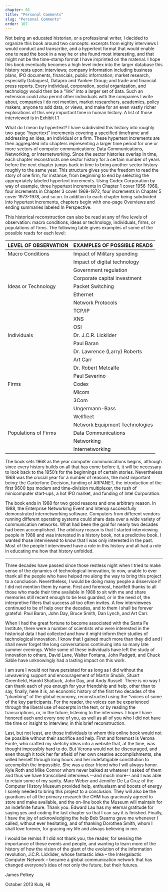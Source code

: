 ```yaml
---
chapter: 01
title: "Personal Comments"
slug: "Personal Comments"
order: 107
---
```


Not being an educated historian, or a professional writer, I decided to organize this book around two concepts: excerpts from eighty interviews I would conduct and transcribe, and a hypertext format that would enable one to read the book in a way he or she found most interesting, and that might not be the time-stamp format I have imprinted on the material. I hope this book eventually becomes a high level index into the larger database this history rests upon: interviews; company information including business plans, IPO documents, financials, public information; market research, especially Dataquest, Datapro and Yankee Group; and trade and financial press reports. Every individual, corporation, social organization, and technology would then be a “link” into a larger set of data. Such an extension could also permit other individuals with the companies I write about, companies I do not mention, market researchers, academics, policy makers, anyone to add data, or views, and make for an even vastly richer explorations of this very important time in human history. A list of those interviewed is in Exhibit I.1

What do I mean by hypertext? I have subdivided this history into roughly two-page “hypertext” increments covering a specified timeframe and addressing an idea, an individual or a firm. These hypertext increments are then aggregated into chapters representing a larger time period for one or more sectors of computer communications: Data Communications, Networking, or Internetworking. Since the sector histories overlap in time, each chapter reconstructs one sector history for a certain number of years before the next chapter jumps back in time to bring another sector history roughly to the same year. This structure gives you the freedom to read the story of one firm, for instance, from beginning to end by selecting the appropriately labeled hypertext increments. Using Codex Corporation by way of example, three hypertext increments in Chapter 1 cover 1956-1968, four increments in Chapter 3 cover 1969-1972, four increments in Chapter 5 cover 1973-1978, and so on. In addition to each chapter being subdivided into hypertext increments, chapters begin with one-page Overviews and ending summaries labeled In Perspective.

This historical reconstruction can also be read at any of five levels of observation: macro conditions, ideas or technology, individuals, firms, or populations of firms. The following table gives examples of some of the possible reads for each level:

|LEVEL OF OBSERVATION|EXAMPLES OF POSSIBLE READS|
|:---|:---|
|Macro Conditions|Impact of Military spending
|              |Impact of digital technology
|              |Government regulation
|              |Corporate capital investment|
|Ideas or Technology|Packet Switching
|              |Ethernet
|              |Network Protocols
|              |TCP/IP 
|              |XNS
|              |OSI|
|Individuals|Dr. J.C.R. Licklider
|              |Paul Baran
|              |Dr. Lawrence (Larry) Roberts
|              |Art Carr
|              |Dr. Robert Metcalfe
|              |Paul Severino|
|Firms|Codex
|              |Micom
|              |3Com
|              |Ungermann-Bass
|              |Wellfleet
|              |Network Equipment Technologies|
|Populations of Firms|Data Communications
|              |Networking
|              |Internetworking|

The book sets 1968 as the year computer communications begins, although since every history builds on all that has come before it, it will be necessary to look back to the 1950’s for the beginnings of certain stories. Nevertheless 1968 was the crucial year for a number of reasons, the most important being: the Carterfone Decision, funding of ARPANET, the introduction of the first 9600 bps modem and time-division multiplexer, the rush of minicomputer start-ups, a hot IPO market, and funding of Intel Corporation.

The book ends in 1988 for two good reasons and one arbitrary reason. In 1988, the Enterprise Networking Event and Interop successfully demonstrated internetworking software. Computers from different vendors running different operating systems could share data over a wide variety of communication networks. What had been the goal for nearly two decades had been accomplished. The arbitrary reason is that I started interviewing people in 1988 and was interested in a history book, not a predictive book. I wanted those interviewed to know that I was only interested in the past. Most of the people I interviewed have a role in this history and all had a role in educating me how that history unfolded.

------------

Three decades have passed since those restless night when I tried to make sense of the dynamics of technological innovation, to now, unable to ever thank all the people who have helped me along the way to bring this project to a conclusion. Nevertheless, I would be doing many people a disservice if I did not mention them by name. First and foremost, heartfelt thanks to all those who made their time available in 1988 to sit with me and share memories still recent enough to be less guarded, or in the need of, the interpretive filters that success all too often invites. A few interviewees continued to be of help over the decades, and to them I shall be forever grateful: Paul Baran, John Day, Bruce Smith, Dan Lynch, and Art Carr.

When I had the great fortune to become associated with the Santa Fe Institute, there were a number of scientists who were interested in the historical data I had collected and how it might inform their studies of technological innovation. I know that I gained much more than they did and I shall never forget the long conversations continuing into so many late summer evenings. While some of these individuals have left the study of innovation to others, David Lane, Walter Fontana, John Padgett, and Chuck Sable have unknowingly had a lasting impact on this work.

I am sure I would not have persisted for as long as I did without the unwavering support and encouragement of Martin Shubik, Stuart Greenfield, Harold Shattuck, John Day, and Andy Russell. There is no way I can thank each of you enough for your friendship and help, other than to say, finally, here it is, an economic history of the first two decades of the “plumbing” of the global economy, reconstructed using the “voices of some of the key participants. For the reader, the voices can be experienced through the liberal use of excerpts in the text, or by reading the transcriptions, or, in the future, listening to the interviews. I hope I have honored each and every one of you, as well as all of you who I did not have the time or insight to interview, in this brief reconstruction.

Last, but not least, are those individuals to whom this online book would not be possible without their sacrifice and help. First and foremost is Verona Fonte, who crafted my sketchy ideas into a website that, at the time, was thought impossibly hard to do. But Verona would not be discouraged, and even though it took her far afield of her own creative accomplishments, she willed herself through long hours and her indefatigable constitution to accomplish the impossible. She was a dear friend who I will always honor. Kyle Roth and Mike Connor whom never balked at whatever I asked of them and thus we have transcribed interviews --and much more-- and I was able to retain some of my sanity. Marc Weber and Jennifer De La Cruz of the Computer History Museum provided help, enthusiasm and boosts of energy I sorely needed to bring this project to a conclusion. They will also be the guardians of all the primary research the CHM has graciously agreed to store and make available, and the on-line book the Museum will maintain for an indefinite future. Thank you. Edward Lau has my eternal gratitude for saying yes and coding the last chapter so that I can say it is finished. Finally, I have the joy of acknowledging the help Bob Stearns gave me whenever I called, without ever hesitating, and of thanking Dorothea Smith, whom I shall love forever, for gracing my life and always believing in me.

I would be remiss if I did not thank you, the reader, for sensing the importance of these events and people, and wanting to learn more of the history of how the vision of the giant of the evolution of the information revolution, J.C.R. Licklider, whose fantastic idea – the Intergalactic Computer Network – became a global communication network that has changed everyone’s idea of not only the future, but their futures.

James Pelkey

October 2013 
Kula, HI
